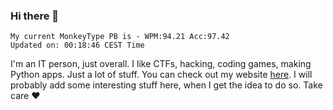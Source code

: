 ### Hi there 👋
<!-- PB START -->
```
My current MonkeyType PB is - WPM:94.21 Acc:97.42
Updated on: 00:18:46 CEST Time
```
<!-- PB END -->
I'm an IT person, just overall. I like CTFs, hacking, coding games, making Python apps. Just a lot of stuff.
You can check out my website [here](https://skill3472.github.io/).
I will probably add some interesting stuff here, when I get the idea to do so. Take care ❤️
